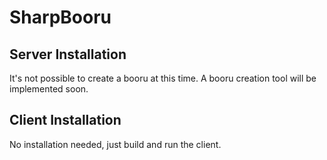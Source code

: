 SharpBooru
==========



Server Installation
-------------------

It's not possible to create a booru at this time.
A booru creation tool will be implemented soon.



Client Installation
-------------------

No installation needed, just build and run the client.